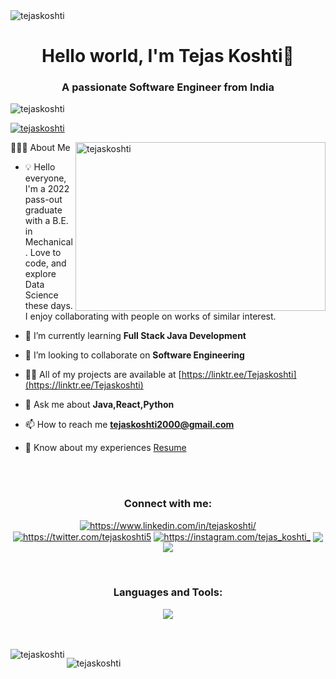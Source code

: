 <img src="https://user-images.githubusercontent.com/61057666/169029838-74df663d-2e62-4d77-bdff-b43f7d63f00f.png" alt="tejaskoshti" />
<h1 align="center">Hello world, I'm Tejas Koshti👋</h1>
<h3 align="center">A passionate Software Engineer from India</h3>


<p align="left"> <img src="https://komarev.com/ghpvc/?username=tejaskoshti&label=Profile%20views&color=0e75b6&style=flat" alt="tejaskoshti" /> </p>

<p align="left"> <a href="https://github.com/ryo-ma/github-profile-trophy"><img src="https://github-profile-trophy.vercel.app/?username=ryo-ma&theme=algolia" alt="tejaskoshti" /></a> </p>
<img align="right" width="400" height="270" src="https://user-images.githubusercontent.com/69011963/137184767-79a13ec7-1bb3-4341-a6da-3a149c9c159a.gif" alt="tejaskoshti" /> 

👨🏻‍💻  About Me

- 💡 Hello everyone, I'm a 2022 pass-out graduate with a B.E. in Mechanical.
Love to code, and explore Data Science these days. I enjoy collaborating with people on works of similar interest.

- 🌱 I’m currently learning **Full Stack Java Development**

- 👯 I’m looking to collaborate on **Software Engineering**

- 👨‍💻 All of my projects are available at [https://linktr.ee/Tejaskoshti](https://linktr.ee/Tejaskoshti)

- 💬 Ask me about **Java,React,Python**

- 📫 How to reach me **tejaskoshti2000@gmail.com**

- 📄 Know about my experiences [Resume](https://shorturl.at/fyLT9)
<br>
<br>
<p><h3 align="center">Connect with me:</h3></p>
<p align="center">  
<a href="https://linkedin.com/in/https://www.linkedin.com/in/tejaskoshti/" target="blank"><img align="center" src="https://img.shields.io/badge/linkedin-%230077B5.svg?style=for-the-badge&logo=linkedin&logoColor=white" alt="https://www.linkedin.com/in/tejaskoshti/" /></a>
<a href="https://twitter.com/https://twitter.com/tejaskoshti5" target="blank"><img align="center" src="https://img.shields.io/badge/X-%23000000.svg?style=for-the-badge&logo=X&logoColor=white" alt="https://twitter.com/tejaskoshti5" /></a>
<a href="https://instagram.com/tejas_koshti_" target="blank"><img align="center" src="https://img.shields.io/badge/Instagram-%23E4405F.svg?style=for-the-badge&logo=Instagram&logoColor=white" alt="https://instagram.com/tejas_koshti_" /></a>
<a href="https://www.hackerrank.com/tejaskoshti" target="blank"><img align="center" src="https://img.shields.io/badge/-Hackerrank-2EC866?style=for-the-badge&logo=HackerRank&logoColor=white"  /></a>
<a href="https://www.leetcode.com/tejaskoshti" target="blank"><img align="center" src="https://img.shields.io/badge/LeetCode-000000?style=for-the-badge&logo=LeetCode&logoColor=#d16c06"  /></a>
</p>
<br>

<h3 align="center">Languages and Tools:</h3>
<p align="center">
  <a href="https://skillicons.dev">
    <img src="https://skillicons.dev/icons?i=java,python,c,spring,hibernate,postman,ai,git,github,html,css,javascript,react,bootstrap" />
  </a>
</p>

<br>
<br>

<img align="left" src="https://github-readme-stats.vercel.app/api/top-langs?username=tejaskoshti&show_icons=true&locale=en&layout=compact" alt="tejaskoshti" />
<p ><img align="center" src="https://github-readme-streak-stats.herokuapp.com/?user=tejaskoshti&" alt="tejaskoshti" /></p>
